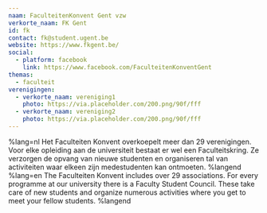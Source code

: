 ```yaml
---
naam: FaculteitenKonvent Gent vzw
verkorte_naam: FK Gent
id: fk
contact: fk@student.ugent.be
website: https://www.fkgent.be/
social:
  - platform: facebook
    link: https://www.facebook.com/FaculteitenKonventGent
themas:
  - faculteit
verenigingen:
  - verkorte_naam: vereniging1
    photo: https://via.placeholder.com/200.png/90f/fff
  - verkorte_naam: vereniging2
    photo: https://via.placeholder.com/200.png/90f/fff
---
```


%lang=nl Het Faculteiten Konvent overkoepelt meer dan 29 verenigingen. Voor elke opleiding aan de universiteit bestaat er wel een Faculteitskring. Ze verzorgen de opvang van nieuwe studenten en organiseren tal van activiteiten waar elkeen zijn medestudenten kan ontmoeten. %langend 
%lang=en The Faculteiten Konvent includes over 29 associations. For every programme at our university there is a Faculty Student Council. These take care of new students and organize numerous activities where you get to meet your fellow students. %langend


